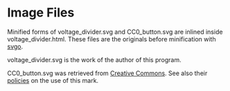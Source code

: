 # Image Files

Minified forms of voltage\_divider.svg and CC0\_button.svg are
inlined inside voltage_divider.html. These files are the
originals before minification with [svgo](https://github.com/svg/svgo).

voltage\_divider.svg is the work of the author of this program.

CC0\_button.svg was retrieved from [Creative Commons](https://creativecommons.org/about/downloads/).
See also their [policies](https://creativecommons.org/policies) on the use
of this mark.